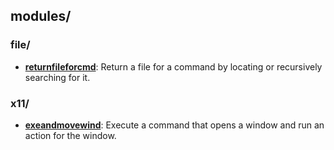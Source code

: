 
## modules/

### file/

* [**returnfileforcmd**](file/returnfileforcmd): Return a file for a command by locating or recursively searching for it.

### x11/

* [**exeandmovewind**](x11/exeandmovewind): Execute a command that opens a window and run an action for the window.
